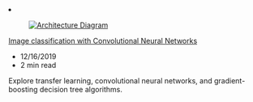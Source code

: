 <!-- This file is automatically generated by build/architectures/build_index.py. Any updates will be lost. -->

<!-- markdownlint-disable MD033 -->

<li class="grid-item item-column" data-categories="AI + Machine Learning ">
<article class="card">
    <div class="card-header has-margin-bottom-none" aria-hidden="true">
        <figure class="image diagram has-height-175 has-overflow-hidden level">
            <a href="/azure/architecture/solution-ideas/articles/image-classification-with-convolutional-neural-networks"><img src="/azure/architecture/browse/thumbs/image-classification-with-convolutional-neural-networks.png" class="diagram" alt="Architecture Diagram" data-linktype="relative-path"></a>
        </figure>
    </div>
    <div class="card-content">
        <a class="card-content-title has-margin-top-none" href="/azure/architecture/solution-ideas/articles/image-classification-with-convolutional-neural-networks">
            <p>Image classification with Convolutional Neural Networks</p>
        </a>
        <ul class="card-content-metadata">
            <li>12/16/2019</li>
            <li>2 min read</li>
        </ul>
        <p class="card-content-description">Explore transfer learning, convolutional neural networks, and gradient-boosting decision tree algorithms.</p>
        <div class="bottom-to-top-fade is-hidden-mobile"></div>
    </div>
</article>
</li>

